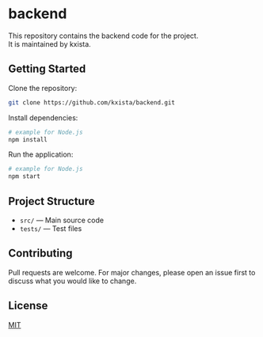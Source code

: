 # backend

This repository contains the backend code for the project.  
It is maintained by kxista.

## Getting Started

Clone the repository:
```bash
git clone https://github.com/kxista/backend.git
```

Install dependencies:
```bash
# example for Node.js
npm install
```

Run the application:
```bash
# example for Node.js
npm start
```

## Project Structure

- `src/` — Main source code
- `tests/` — Test files

## Contributing

Pull requests are welcome. For major changes, please open an issue first to discuss what you would like to change.

## License

[MIT](LICENSE)